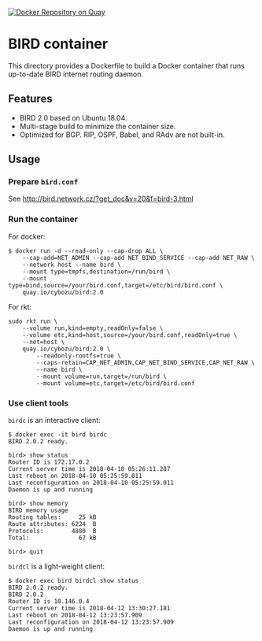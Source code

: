 [![Docker Repository on Quay](https://quay.io/repository/cybozu/bird/status "Docker Repository on Quay")](https://quay.io/repository/cybozu/bird)

BIRD container
==============

This directory provides a Dockerfile to build a Docker container
that runs up-to-date BIRD internet routing daemon.

Features
--------

* BIRD 2.0 based on Ubuntu 18.04.
* Multi-stage build to minimize the container size.
* Optimized for BGP.  RIP, OSPF, Babel, and RAdv are not built-in.

Usage
-----

### Prepare `bird.conf`

See http://bird.network.cz/?get_doc&v=20&f=bird-3.html

### Run the container

For docker:
```
$ docker run -d --read-only --cap-drop ALL \
    --cap-add=NET_ADMIN --cap-add NET_BIND_SERVICE --cap-add NET_RAW \
    --network host --name bird \
    --mount type=tmpfs,destination=/run/bird \
    --mount type=bind,source=/your/bird.conf,target=/etc/bird/bird.conf \
    quay.io/cybozu/bird:2.0
```

For rkt:
```
sudo rkt run \
    --volume run,kind=empty,readOnly=false \
    --volume etc,kind=host,source=/your/bird.conf,readOnly=true \
    --net=host \
    quay.io/cybozu/bird:2.0 \
        --readonly-rootfs=true \
        --caps-retain=CAP_NET_ADMIN,CAP_NET_BIND_SERVICE,CAP_NET_RAW \
        --name bird \
        --mount volume=run,target=/run/bird \
        --mount volume=etc,target=/etc/bird/bird.conf
```

### Use client tools

`birdc` is an interactive client:

```
$ docker exec -it bird birdc
BIRD 2.0.2 ready.

bird> show status
Router ID is 172.17.0.2
Current server time is 2018-04-10 05:26:11.287
Last reboot on 2018-04-10 05:25:59.011
Last reconfiguration on 2018-04-10 05:25:59.011
Daemon is up and running

bird> show memory
BIRD memory usage
Routing tables:     25 kB
Route attributes: 6224  B
Protocols:        4880  B
Total:              67 kB

bird> quit
```

`birdcl` is a light-weight client:

```
$ docker exec bird birdcl show status
BIRD 2.0.2 ready.
BIRD 2.0.2
Router ID is 10.146.0.4
Current server time is 2018-04-12 13:30:27.181
Last reboot on 2018-04-12 13:23:57.909
Last reconfiguration on 2018-04-12 13:23:57.909
Daemon is up and running
```
